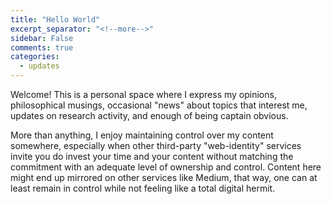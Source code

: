 ```yaml
---
title: "Hello World"
excerpt_separator: "<!--more-->"
sidebar: False
comments: true
categories:
  - updates
---
```


Welcome! This is a personal space where I express my opinions,
philosophical musings, occasional "news" about topics that interest me, 
updates on research activity, and enough of being captain obvious. 

More than anything, I enjoy maintaining control over my content somewhere,
especially when other third-party "web-identity" services invite you do invest
your time and your content without matching the commitment with an adequate
level of ownership and control. Content here might end up mirrored on other
services like Medium, that way, one can at least remain in control while not
feeling like a total digital hermit. 


